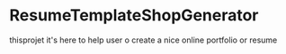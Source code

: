 # ResumeTemplateShopGenerator
thisprojet it's here to help user o create a nice online portfolio or resume
